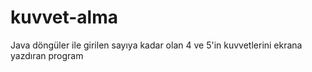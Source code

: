 # kuvvet-alma
Java döngüler ile girilen sayıya kadar olan 4 ve 5'in kuvvetlerini ekrana yazdıran program
